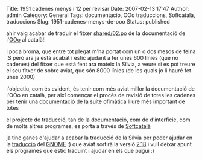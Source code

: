 Title: 1951 cadenes menys i 12 per revisar
Date: 2007-02-13 17:47
Author: admin
Category: General
Tags: documentació, OOo traduccions, Softcatalà, traduccions
Slug: 1951-cadenes-menys-de-ooo
Status: published

ahir vaig acabar de traduir el fitxer <a href="http://www.softcatala.org/wiki/MaratOO_o_Documentaci%C3%B3" target="_blank" rel="noopener">shared/02.po</a> de la documentació de l'<a href="http://www.openoffice.org" target="_blank" rel="noopener">OOo</a> al català!!

i poca broma, que entre tot plegat m'ha portat com un o dos mesos de feina :S però ara ja està acabat i estic ajudant a fer unes 600 línies (que no cadenes) del fitxer que està fent ara mateix la Sílvia, a veure si es pot treure el seu fitxer de sobre aviat, que són 8000 línies (de les quals jo li hauré fet unes 2000)

l'objectiu, com és evident, és tenir com més aviat millor la documentació de l'OOo en català, per així començar el procés de revisió de totes les cadenes per tenir una documentació de la suite ofimàtica lliure més important de totes

el projecte de traducció, tan de la documentació, com de d'interfície, com de molts altres programes, es porta a través de <a href="http://www.softcatala.cat" target="_blank" rel="noopener">Softcatalà</a>

ja tinc ganes d'ajudar a acabar la traducció de la Sílvia per poder ajudar en la <a href="http://progress.gnome.org/languages/ca/gnome-2-18" target="_blank" rel="noopener">traducció</a> del [GNOME](http://www.gnome.org) :) que aviat sortirà la versió <a href="http://live.gnome.org/TwoPointSeventeen" target="_blank" rel="noopener" title=" ">2.18</a> i vull deixar apunt els programes que estic traduint i ajudar en els que pugui :)
